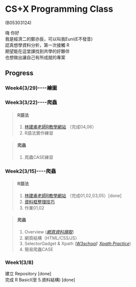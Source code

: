 # CS+X Programming Class 
(B05303124)

嗨 你好<br>
我是經濟二的鄭亦辰，可以叫我Euni(E不發音)<br>
認真想學資料分析，第一次接觸 R<br>
期望能在這堂課找到共學的好夥伴<br>
也想做出讓自己有所成就的專案<br>

## Progress

### Week4(3/29)----繪圖


### Week3(3/22)----爬蟲
> #### **R語法**
> 1. [林建甫老師R教學網站](http://web.ntpu.edu.tw/~cflin/) （完成04,06）<br>
> 2. R語法實作練習

> #### **爬蟲**
> 1. 爬蟲CASE練習

### Week2(3/15)----爬蟲
> #### **R語法**
> 1. [林建甫老師R教學網站](http://web.ntpu.edu.tw/~cflin/) （完成01,02,03,05）[done] <br>
> 2.  [資料框整理技巧](https://goo.gl/Qrc77S) <br>
> 3. 作業01,02

> #### **爬蟲**
> 1. Overview
(*[網頁資料擷取](https://bookdown.org/sulaxd/0127/scrapt-topic.html#r)*) <br>
> 2. 網頁結構（HTML/CSS/JS）<br>
> 3. SelectorGadget & Xpath
(*[W3school](https://www.w3schools.com/xml/xpath_intro.asp)*/
*[Xpath Practice](http://www.topswagcode.com/xpath/#)*)
> 4. 簡易爬蟲CASE

### Week1(3/8)
  建立 Repository [done]<br>
  完成 R BasicI(至 5.資料結構) [done]<br>
